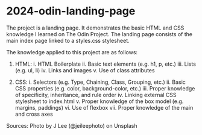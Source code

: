 # 2024-odin-landing-page

The project is a landing page. It demonstrates the basic HTML and CSS knowledge I learned on The Odin Project. The landing page consists of the main index page linked to a styles.css stylesheet.

The knowledge applied to this project are as follows:

1. HTML:
    i. HTML Boilerplate
    ii. Basic text elements (e.g. h1, p, etc.)
    iii. Lists (e.g. ul, li)
    iv. Links and images
    v. Use of class attributes

2. CSS:
    i. Selectors (e.g. Type, Chaining, Class, Grouping, etc.)
    ii. Basic CSS properties (e.g. color, background-color, etc.)
    iii. Proper knowledge of specificity, inheritance, and rule order
    iv. Linking external CSS stylesheet to index.html
    v. Proper knowledge of the box model (e.g. margins, paddings)
    vi. Use of flexbox
    vii. Proper knowledge of the main and cross axes

Sources:
Photo by J Lee (@jeileephoto) on Unsplash
  